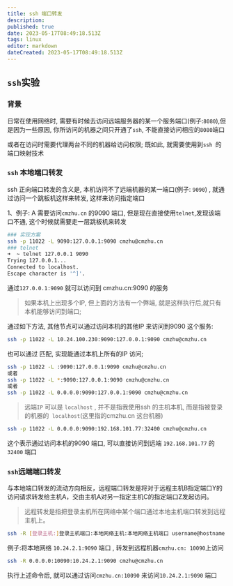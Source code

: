 ```yaml
---
title: ssh 端口转发
description: 
published: true
date: 2023-05-17T08:49:18.513Z
tags: linux
editor: markdown
dateCreated: 2023-05-17T08:49:18.513Z
---
```


## `ssh`实验

### 背景

日常在使用网络时, 需要有时候去访问远端服务器的某一个服务端口(例子:`8080`),但是因为一些原因, 你所访问的机器之间只开通了`ssh`, 不能直接访问相应的`8080`端口

或者在访问时需要代理两台不同的机器给访问权限; 既如此, 就需要使用到`ssh `的端口映射技术

### `ssh` 本地端口转发

ssh 正向端口转发的含义是, 本机访问不了远端机器的某一端口(例子:	`9090`) , 就通过访问一个跳板机这样来转发, 这样来访问指定端口

1、例子: A 需要访问`cmzhu.cn` 的9090 端口, 但是现在直接使用`telnet`,发现该端口不通, 这个时候就需要走一层跳板机来转发

```bash
### 实现方案
ssh -p 11022 -L 9090:127.0.0.1:9090 cmzhu@cmzhu.cn 
### telnet
➜  ~ telnet 127.0.0.1 9090
Trying 127.0.0.1...
Connected to localhost.
Escape character is '^]'.
```

 通过`127.0.0.1:9090` 就可以访问到 cmzhu.cn:9090 的服务

>  如果本机上出现多个IP, 但上面的方法有一个弊端, 就是这样执行后,就只有本机能够访问到端口;



通过如下方法, 其他节点可以通过访问本机的其他IP 来访问到9090 这个服务:

```bash
ssh -p 11022 -L 10.24.100.230:9090:127.0.0.1:9090 cmzhu@cmzhu.cn 
```

也可以通过 匹配, 实现能通过本机上所有的IP 访问;

```bash
ssh -p 11022 -L :9090:127.0.0.1:9090 cmzhu@cmzhu.cn 
或者
ssh -p 11022 -L *:9090:127.0.0.1:9090 cmzhu@cmzhu.cn 
或者
ssh -p 11022 -L 0.0.0.0:9090:127.0.0.1:9090 cmzhu@cmzhu.cn 
```

> [本机的IP]:通过本机访问的`port`:远端`IP`:需要跳转到的`port`
>
> 远端`IP` 可以是 `localhost` , 并不是指我使用ssh 的主机本机, 而是指被登录的机器的` localhost`(这里指的cmzhu.cn 这台机器)

```bash
ssh -p 11022 -L 0.0.0.0:9090:192.168.101.77:32400 cmzhu@cmzhu.cn 
```

这个表示通过访问本机的9090 端口, 可以直接访问到远端 `192.168.101.77` 的`32400` 端口

### `ssh`远端端口转发

与本地端口转发的流动方向相反，远程端口转发是将对于远程主机B指定端口Y的访问请求转发给主机A，交由主机A对另一指定主机C的指定端口Z发起访问。

> 远程转发是指把登录主机所在网络中某个端口通过本地主机端口转发到远程主机上。

```bash
ssh -R [登录主机:]登录主机端口:本地网络主机:本地网络主机端口 username@hostname
```

例子:将本地网络 `10.24.2.1:9090` 端口 , 转发到远程机器`cmzhu.cn: 10090`上访问

```bash
ssh -R 0.0.0.0:10090:10.24.2.1:9090 cmzhu@cmzhu.cn
```

执行上述命令后, 就可以通过访问`cmzhu.cn:10090` 来访问`10.24.2.1:9090` 端口



